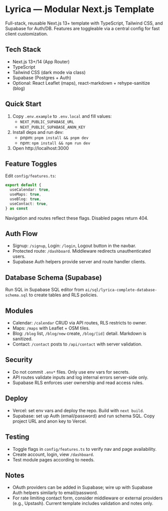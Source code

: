 # Lyrica — Modular Next.js Template

Full-stack, reusable Next.js 13+ template with TypeScript, Tailwind CSS, and Supabase for Auth/DB. Features are toggleable via a central config for fast client customization.

## Tech Stack
- Next.js 13+/14 (App Router)
- TypeScript
- Tailwind CSS (dark mode via class)
- Supabase (Postgres + Auth)
- Optional: React Leaflet (maps), react-markdown + rehype-sanitize (blog)

## Quick Start
1) Copy `.env.example` to `.env.local` and fill values:
   - `NEXT_PUBLIC_SUPABASE_URL`
   - `NEXT_PUBLIC_SUPABASE_ANON_KEY`
2) Install deps and run dev:
   - pnpm: `pnpm install && pnpm dev`
   - npm: `npm install && npm run dev`
3) Open http://localhost:3000

## Feature Toggles
Edit `config/features.ts`:
```ts
export default {
  useCalendar: true,
  useMaps: true,
  useBlog: true,
  useContact: true,
} as const
```
Navigation and routes reflect these flags. Disabled pages return 404.

## Auth Flow
- Signup: `/signup`, Login: `/login`, Logout button in the navbar.
- Protected route: `/dashboard`. Middleware redirects unauthenticated users.
- Supabase Auth helpers provide server and route handler clients.

## Database Schema (Supabase)
Run SQL in Supabase SQL editor from `ai/sql/lyrica-complete-database-schema.sql` to create tables and RLS policies.

## Modules
- Calendar: `/calendar` CRUD via API routes, RLS restricts to owner.
- Maps: `/maps` with Leaflet + OSM tiles.
- Blog: `/blog` list, `/blog/new` create, `/blog/[id]` detail. Markdown is sanitized.
- Contact: `/contact` posts to `/api/contact` with server validation.


## Security
- Do not commit `.env*` files. Only use env vars for secrets.
- API routes validate inputs and log internal errors server-side only.
- Supabase RLS enforces user ownership and read access rules.

## Deploy
- Vercel: set env vars and deploy the repo. Build with `next build`.
- Supabase: set up Auth (email/password) and run schema SQL. Copy project URL and anon key to Vercel.

## Testing
- Toggle flags in `config/features.ts` to verify nav and page availability.
- Create account, login, view `/dashboard`.
- Test module pages according to needs.

## Notes
- OAuth providers can be added in Supabase; wire up with Supabase Auth helpers similarly to email/password.
- For rate limiting contact form, consider middleware or external providers (e.g., Upstash). Current template includes validation and notes only.
